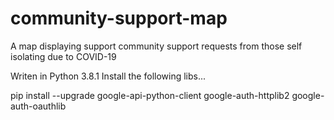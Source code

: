 # community-support-map
A map displaying support community support requests from those self isolating due to COVID-19

Writen in Python 3.8.1 
Install the following libs...

pip install --upgrade google-api-python-client google-auth-httplib2 google-auth-oauthlib

